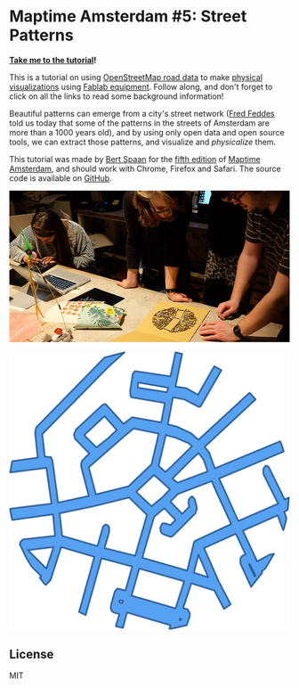 # Maptime Amsterdam #5: Street Patterns

__[Take me to the tutorial](http://maptime-ams.github.io/street-patterns/)!__

This is a tutorial on using <a href="http://wiki.openstreetmap.org/wiki/Key:highway">OpenStreetMap road data</a> to make <a href="http://dataphys.org/">physical visualizations</a> using <a href="http://fablab.waag.org/machines">Fablab equipment</a>. Follow along, and don&#39;t forget to click on all the links to read some background information!

Beautiful patterns can emerge from a city&#39;s street network (<a href="http://www.fredfeddes.nl/">Fred Feddes</a> told us today that some of the patterns in the streets of Amsterdam are more than a 1000 years old), and by using only open data and open source tools, we can extract those patterns, and visualize and <i>physicalize</i> them.

This tutorial was made by <a href="http://bertspaan.nl">Bert Spaan</a> for the <a href="http://www.meetup.com/Maptime-AMS/events/220184211/">fifth edition</a> of <a href="http://maptime-ams.github.io/">Maptime Amsterdam</a>, and should work with Chrome, Firefox and Safari. The source code is available on <a href="https://github.com/maptime-ams/street-patterns">GitHub</a>.

![Budapest](images/budapest.jpg)

![Betondorp](images/betondorp.png)

## License

MIT
